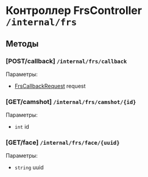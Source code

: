 # Контроллер FrsController `/internal/frs`

## Методы

### [POST/callback]  `/internal/frs/callback`

Параметры: 

- [FrsCallbackRequest](../OBJECT.md#FrsCallbackRequest) request

### [GET/camshot]  `/internal/frs/camshot/{id}`

Параметры: 

- `int` id

### [GET/face]  `/internal/frs/face/{uuid}`

Параметры: 

- `string` uuid
